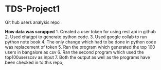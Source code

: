 # TDS-Project1
Git hub users analysis repo

**How data was scrapped**
    1. Created a user token for using rest api in github 
    2. Used chatgpt to generate python code. 
    3. Used google collab to run python note book
    4. The only change which had to be done in python code was replacement of token
    5. Ran the program which generated the top 100 users in bangalore as csv
    6. Ran the second program which used the top100userscsv as input
    7. Both the output as well as the programs have been checked in to this repo,
    
